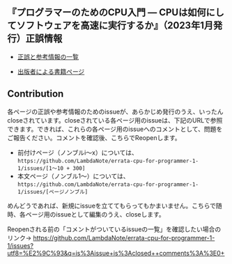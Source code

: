 ## 『プログラマーのためのCPU入門 ― CPUは如何にしてソフトウェアを高速に実行するか』（2023年1月発行）正誤情報

* [正誤と参考情報の一覧](https://github.com/LambdaNote/errata-cpu-for-programmer-1-1/issues?q=is%3Aissue+is%3Aopen+sort%3Acreated-asc)

* [出版者による書籍ページ](https://www.lambdanote.com/products/cpu)

## Contribution

各ページの正誤や参考情報のためのissueが、あらかじめ発行のうえ、いったんcloseされています。closeされている各ページ用のissueは、下記のURLで参照できます。できれば、これらの各ページ用のissueへのコメントとして、問題をご報告ください。コメントを確認後、こちらでReopenします。

* 前付けページ（ノンブルi～x）については、`https://github.com/LambdaNote/errata-cpu-for-programmer-1-1/issues/[1～10 + 300]`
* 本文ページ（ノンブル1～）については、`https://github.com/LambdaNote/errata-cpu-for-programmer-1-1/issues/[ページノンブル]`

めんどうであれば、新規にissueを立ててもらってもかまいません。こちらで随時、各ページ用のissueとして編集のうえ、closeします。

Reopenされる前の「コメントがついているissueの一覧」を確認したい場合のリンク→ https://github.com/LambdaNote/errata-cpu-for-programmer-1-1/issues?utf8=%E2%9C%93&q=is%3Aissue+is%3Aclosed++comments%3A%3E0+

